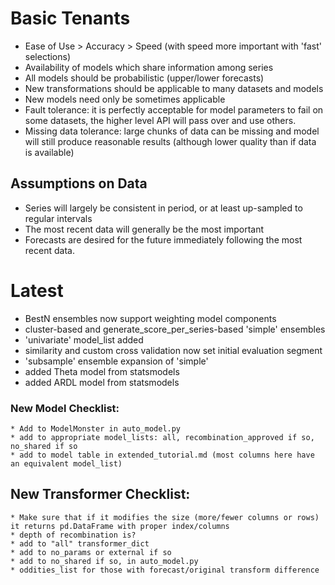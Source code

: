 # Basic Tenants
* Ease of Use > Accuracy > Speed (with speed more important with 'fast' selections)
* Availability of models which share information among series
* All models should be probabilistic (upper/lower forecasts)
* New transformations should be applicable to many datasets and models
* New models need only be sometimes applicable
* Fault tolerance: it is perfectly acceptable for model parameters to fail on some datasets, the higher level API will pass over and use others.
* Missing data tolerance: large chunks of data can be missing and model will still produce reasonable results (although lower quality than if data is available)

## Assumptions on Data
* Series will largely be consistent in period, or at least up-sampled to regular intervals
* The most recent data will generally be the most important
* Forecasts are desired for the future immediately following the most recent data.

# Latest
* BestN ensembles now support weighting model components
* cluster-based and generate_score_per_series-based 'simple' ensembles
* 'univariate' model_list added
* similarity and custom cross validation now set initial evaluation segment
* 'subsample' ensemble expansion of 'simple'
* added Theta model from statsmodels
* added ARDL model from statsmodels

### New Model Checklist:
	* Add to ModelMonster in auto_model.py
	* add to appropriate model_lists: all, recombination_approved if so, no_shared if so
	* add to model table in extended_tutorial.md (most columns here have an equivalent model_list)

## New Transformer Checklist:
	* Make sure that if it modifies the size (more/fewer columns or rows) it returns pd.DataFrame with proper index/columns
	* depth of recombination is?
	* add to "all" transformer_dict
	* add to no_params or external if so
	* add to no_shared if so, in auto_model.py
	* oddities_list for those with forecast/original transform difference
